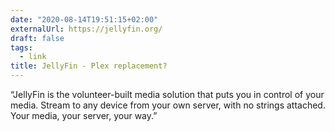 ```yaml
---
date: "2020-08-14T19:51:15+02:00"
externalUrl: https://jellyfin.org/
draft: false
tags:
  - link
title: JellyFin - Plex replacement?
---
```


“JellyFin is the volunteer-built media solution that puts you in control of your media. Stream to any device from your
own server, with no strings attached. Your media, your server, your way.”
